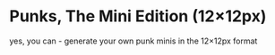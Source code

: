 # Punks, The Mini Edition (12×12px)

yes, you can - generate your own punk minis in the 12×12px format



